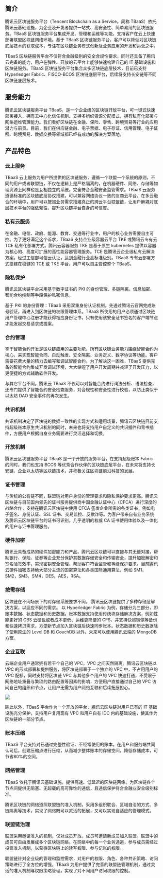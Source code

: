 ## 简介

腾讯云区块链服务平台（Tencent Blockchain as a Service，简称 TBaaS）依托腾讯云基础设施，为企业及开发者提供一站式、高安全性、简单易用的区块链服务。TBaaS 区块链服务平台集成开发、管理和运维等功能，支持客户在云上快速部署联盟区块链网络环境。基于 TBaaS 区块链服务平台，客户可以降低对区块链底层技术的获取成本，专注在区块链业务模式创新及业务应用的开发和运营之中。

TBaaS 区块链服务平台不仅符合金融级别的安全合规性要求，同时还具备了腾讯云完备的能力，用户在弹性、开放的云平台上能够快速构建自己的 IT 基础设施和区块链服务。TBaaS 区块链服务平台集合众多区块链底层技术，目前已支持 Hyperledger Fabric、FISCO-BCOS 区块链底层平台，后续将支持长安链等不同区块链底层技术。

## 服务能力

腾讯云区块链服务平台 TBaaS，是一个企业级的区块链开放平台，可一键式快速部署接入、拥有去中心化信任机制、支持多组织资源分配模式，拥有私有化部署与网络运维管理能力。我们看好区块链在金融、保险、零售、跨境贸易等行业的应用潜力与前景。目前，我们在供应链金融、电子票据、电子存证、信用管理、电子证照、跨境贸易、数据交换等领域都已经有成功的解决方案落地。

## 产品特色

### 云上服务

TBaaS 云上服务为用户所提供的区块链服务，遵循一个联盟一个系统的原则，不同的用户或者联盟链，不仅在逻辑上是严格隔离的，在机器硬件、网络、存储等物理资源上同样也是互相独立的系统，完全符合金融安全监管需求。TBaaS 云服务遵循标准的区块链底层协议搭建，可以兼容网络协议一致的友商云平台。在多云融合的环境中，用户可以按照业务需求搭建真正的跨云平台联盟链，让用户解耦对底层技术平台的强依赖性，提升区块链平台自身的可信度。

### 私有云服务

在金融、电信、政府、能源、教育、交通等行业中，用户的核心业务需要自主可控。为了更好满足这个诉求，TBaaS 支持企业级容器云平台 TKE 或腾讯云专有云 TCE 私有化部署方式。腾讯云容器服务 TKE 是基于原生 kubernetes 提供以容器为核心的、高度可扩展的高性能容器管理服务。TCE 是腾讯云企业级私有云解决方案，经过工信部可信云认证，达到金融行业高标准级别。TBaaS 专有云部署方式搭建在稳健的 TCE 或 TKE 平台，用户可以自主管控整个 TBaaS。

### 隐私保护

腾讯云区块链平台采用基于数字证书的 PKI 的身份管理、多链隔离、信息加密、智能合约控制等手段保护私密信息。

基于 PKI 的身份管理：TBaaS 采用双重身份认证机制。先通过腾讯云官网完成账号验证，再进入到区块链的权限管理体系。TBaaS 所使用的用户必须通过区块链用户管理中心注册才能获得相应身份证书，只有使用该安全证书签名的客户端节点才能发起交易请求或提案。

### 合约管理

鉴于智能合约开发是区块链应用的主要功能，所有区块链业务能力围绕智能合约为核心，来实现智能合同、自动触发、安全隔离、业务定义、数字协议等功能。客户需要花费大量的精力去编写和调试智能合约。为了解决这一困难，TBaaS 提供完备的智能合约集成开发调试环境，大大缩短了用户开发周期并减轻了开发压力，以更便捷的方式辅助软件开发。

与其它平台不同，腾讯云 TBaaS 不仅可以对智能合约进行词法分析、语法检查，还专门提供了智能合约安全检查服务，对合规性和安全性进行校验，以防止类似于以太坊 DAO 安全事件的再次发生。

### 共识机制

共识机制决定了区块链的数据一致性的实现方式和适用场景，腾讯云区块链目前支持超级账本原生共识机制的同时，未来也将支持用户自定义的共识插件和背书插件，方便用户根据自身业务需要进行灵活选择和切换。

### 开放机制

腾讯云区块链服务平台 TBaaS 是一个开放的服务平台，在支持超级账本 Fabric 的同时，我们也支持 BCOS 等优秀合作伙伴的区块链底层平台，在未来将支持长安链、企业以太坊等区块链技术，并积极关注区块链前沿科技的发展。

### 证书管理

与传统的公有链不同，联盟链对用户身份的管理要求和隐私保护要求更高。腾讯云区块链与目前国内领先的证书服务提供商中国金融认证中心（CFCA）进行深度的战略合作，支持在腾讯云区块链中使用 CFCA 签发企业所需的各类证书，例如电子签名、身份认证、SSL 证书、交易监控、反欺诈等。为客户带来自有业务系统及腾讯云区块链平台的证书可识别，几乎透明的权威 CA 证书使用体验以及一体化的用户与证书管理服务。

### 硬件加密

腾讯云具备成熟的硬件加密能力和产品。腾讯云区块链可以直接与其无缝对接，帮助银行、保险、证券等企业充分保护其数据存储安全和传输安全，提升加密解密和签名验签效率，实现密钥安全管理，帮助客户符合监管和等级保护要求。目前腾讯云硬件加密支持绝大部分主流的国密算法和各类国际通用算法，例如 SM1，SM2，SM3，SM4，DES，AES，RSA。

### 按需存储

区块链在不同场景下的对存储系统要求不同，	腾讯云区块链提供了多种存储层解决方案，以适应不同的需求。 以 Hyperledger Fabric 为例，存储分为三部分，即账本数据、状态数据和历史数据。账本数据支持使用传统块存储解决方案，例如性能更好的 CBS 云硬盘或者成本更低、运维更简便的 CFS，并支持快照镜像等备份和快速拷贝需求，方便新节点加入区块链后快速同步账本。状态数据和历史数据除了使用原生的 Level DB 和 CouchDB 以外，未来可以使用腾讯云端的 MongoDB 方案。

### 企业互联

云端企业用户通常拥有若干个自己的 VPC，VPC 之间天然隔离。腾讯云区块链以 VPC 的形式部署和提供服务，将区块链部署于一个独立的 VPC 中，不占用用户的 VPC 配额，同时支持将区块链 VPC 与其他多个用户的 VPC 快速打通，不受限于网络地址重叠与繁琐的路由配置等因素的影响，方便用户直接通过自己的 VPC 访问自己的组织和节点，让用户无需为用户网络互联和后续拓展担心。

![](https://main.qcloudimg.com/raw/fa96a4d79bac24ffc3720f16ee9b906a.png)

除此以外，TBaaS 平台作为一个开放的平台，腾讯云区块链对用户已有的 IT 基础设施充分保护，支持用户复用现有 VPC 和用户自有 IDC 内的基础设施，使其作为区块链的一部分节点。


### 账本压缩
TBaaS 平台支持对已通过完整性验证、不经常使用的账本，在用户和服务端共同认可后，创建压缩点进行压缩，从而减少整体账本的存储空间，降低存储成本，可节省80%的空间。


### 网络管理

TBaaS 依托于腾讯云基础设施，提供高速、低延迟的区块链网络。为区块链各个节点间提供无阻塞、无超载的高可靠性的通信，且通信保护符合金融业安全级别标准。

腾讯区块链的网络遵照联盟链的准入机制，采用多组织联合、区域自治的方式、多链隔离等技术，实现了网络既可以灵活的拓展，又可以实现自适应的管理模式。

### 联盟链治理

联盟采用邀请准入的机制，仅对成员开放。成员可邀请新成员加入联盟。联盟中的成员可自由发展成多个区块链网络。在网络中的每一个业务通道，参与成员需经过投票准入机制，以获得区块链上的读写权限、参与记账的权限。

联盟链针对企业级的管理和监控需求，对用户的权限、角色、各种共识策略、访问策略进行了全方位的增强。TBaaS 为用户提供了完善的联盟链管理机制，通过灵活的准入机制与权限策略管理，实现了对不同用户访问权限的控制。

